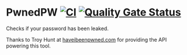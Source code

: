 # PwnedPW [![CI](https://github.com/luketainton/PwnedPW/actions/workflows/ci.yml/badge.svg?branch=main)](https://github.com/luketainton/PwnedPW/actions/workflows/ci.yml) [![Quality Gate Status](https://sonarcloud.io/api/project_badges/measure?project=luketainton_PwnedPW&metric=alert_status)](https://sonarcloud.io/dashboard?id=luketainton_PwnedPW)

Checks if your password has been leaked.

Thanks to Troy Hunt at [haveibeenpwned.com](https://haveibeenpwned.com) for providing the API powering this tool.
